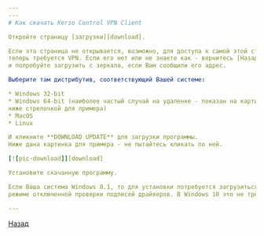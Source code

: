 ```yaml
---
---
# Как скачать Kerio Control VPN Client

Откройте страницу [загрузки][download].

Если эта страница не открывается, возможно, для доступа к самой этой странице
теперь требуется VPN. Если его нет или не знаете как - вернитесь [Назад][back]
и попробуйте загрузить с зеркала, если Вам сообщили его адрес.

Выберите там дистрибутив, соответствующий Вашей системе:

* Windows 32-bit
* Windows 64-bit (наиболее частый случай на удаленке - показан на картинке
ниже стрелочкой для примера)
* MacOS
* Linux

И кликните **DOWNLOAD UPDATE** для загрузки программы.
Ниже дана картинка для примера - не пытайтесь кликать по ней.

[![pic-download]][download]

Установите скачанную программу.

Если Ваша система Windows 8.1, то для установки потребуется загрузиться в
режиме отключенной проверки подписей драйверов. В Windows 10 это не требуется.

---
```


[Назад][back]

[download]: https://www.gfi.com/products-and-solutions/network-security-solutions/kerio-control/resources/other-downloads/vpn?sc_lang=ru-ru
[back]: /vpn "Основная инструкция"

[pic-download]: /assets/img/download.png "Kerio VPN Client"
